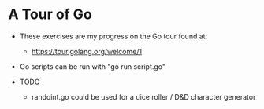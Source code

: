 # A Tour of Go
* These exercises are my progress on the Go tour found at:
  * https://tour.golang.org/welcome/1

* Go scripts can be run with "go run script.go"

* TODO
  * randoint.go could be used for a dice roller / D&D character generator
